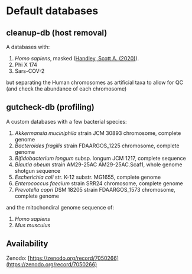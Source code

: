 # Default databases

## cleanup-db (host removal)

A databases with:

1. _Homo sapiens_, masked ([Handley, Scott A. (2020)](https://doi.dx/10.5281/zenodo.4116107)).
2. Phi X 174
3. Sars-COV-2

but separating the Human chromosomes as artificial taxa to allow for QC (and check the abundance of each chromosome)

## gutcheck-db (profiling)

A custom databases with a few bacterial species:

1. _Akkermansia muciniphila_ strain JCM 30893 chromosome, complete genome
1. _Bacteroides fragilis_ strain FDAARGOS_1225 chromosome, complete genome
1. _Bifidobacterium longum_ subsp. longum JCM 1217, complete sequence
1. _Blautia obeum_ strain AM29-25AC AM29-25AC.Scaf1, whole genome shotgun sequence
1. _Escherichia coli_ str. K-12 substr. MG1655, complete genome
1. _Enterococcus faecium_ strain SRR24 chromosome, complete genome
1. _Prevotella copri_ DSM 18205 strain FDAARGOS_1573 chromosome, complete genome

and the mitochondiral genome sequence of:

1. _Homo sapiens_
2. _Mus musculus_

## Availability

Zenodo: [https://zenodo.org/record/7050266](https://zenodo.org/record/7050266)
